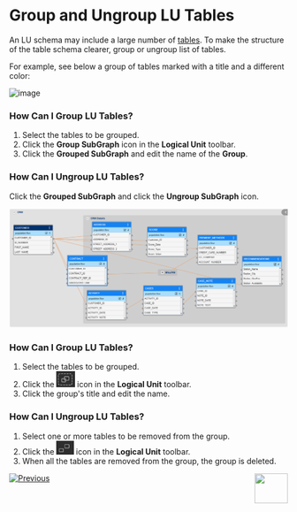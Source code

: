 # Group and Ungroup LU Tables

An LU schema may include a large number of [tables](/articles/06_LU_tables/01_LU_tables_overview.md). To make the structure of the table schema clearer, group or ungroup list of tables. 

For example, see below a group of tables marked with a title and a different color:

<studio>

![image](images/1.7_pic_2_grouped_paragpraph.png)

### How Can I Group LU Tables?
1. Select the tables to be grouped.
1. Click the **Group SubGraph** icon in the **Logical Unit** toolbar.
1. Click the **Grouped SubGraph** and edit the name of the **Group**.

### How Can I Ungroup LU Tables? 
Click the **Grouped SubGraph** and click the **Ungroup SubGraph** icon.

</studio>

<web>

![image](images/web/1_web_lu_overview.PNG)

### How Can I Group LU Tables?

1. Select the tables to be grouped. 
2. Click the <img src="images/web/group.PNG" style="zoom:67%;" /> icon in the **Logical Unit** toolbar.
3. Click the group's title and edit the name.

### How Can I Ungroup LU Tables? 

1. Select one or more tables to be removed from the group.
2. Click the <img src="images/web/ungroup.PNG" style="zoom:67%;" /> icon in the **Logical Unit** toolbar.
3. When all the tables are removed from the group, the group is deleted.

 </web>

[![Previous](/articles/images/Previous.png)](/articles/03_logical_units/15_LU_schema_edit_reference_tab.md)[<img align="right" width="60" height="54" src="/articles/images/Next.png">](/articles/03_logical_units/17_LU_schema_change_root_table.md)
